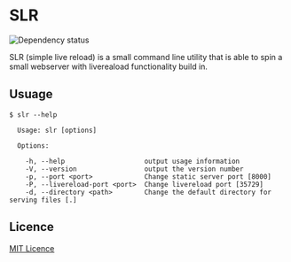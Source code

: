 # SLR
![Dependency status](https://david-dm.org/eth0lo/slr.svg)

SLR (simple live reload) is a small command line utility that is able to spin a small webserver with livereaload functionality build in.

## Usuage



```
$ slr --help

  Usage: slr [options]

  Options:

    -h, --help                    output usage information
    -V, --version                 output the version number
    -p, --port <port>             Change static server port [8000]
    -P, --livereload-port <port>  Change livereload port [35729]
    -d, --directory <path>        Change the default directory for serving files [.]
```

## Licence
[MIT Licence](http://opensource.org/licenses/MIT-license.php) 
